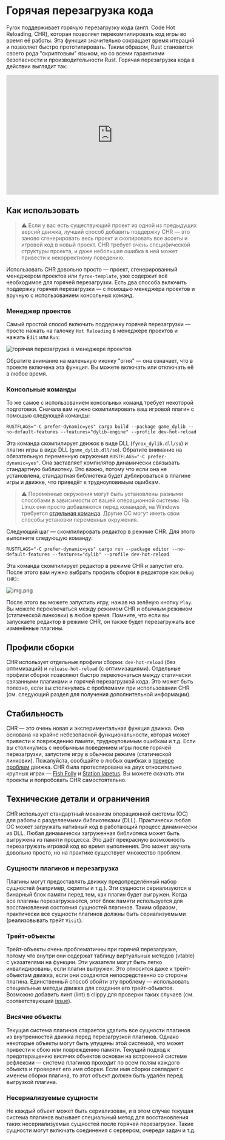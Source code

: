# Горячая перезагрузка кода

Fyrox поддерживает горячую перезагрузку кода (англ. Code Hot Reloading, CHR), которая позволяет перекомпилировать код игры во время её работы. Эта функция значительно сокращает время итераций и позволяет быстро прототипировать. Таким образом, Rust становится своего рода "скриптовым" языком, но со всеми гарантиями безопасности и производительности Rust. Горячая перезагрузка кода в действии выглядит так:

<iframe width="560" height="315" src="https://www.youtube.com/embed/vq6P3Npydmw" title="YouTube video player" frameborder="0" allow="accelerometer; autoplay; clipboard-write; encrypted-media; gyroscope; picture-in-picture" allowfullscreen></iframe>

## Как использовать

> ⚠️ Если у вас есть существующий проект из одной из предыдущих версий движка, лучший способ добавить поддержку CHR — это заново сгенерировать весь проект и скопировать все ассеты и игровой код в новый проект. CHR требует очень специфической структуры проекта, и даже небольшая ошибка в ней может привести к некорректному поведению.

Использовать CHR довольно просто — проект, сгенерированный менеджером проектов или `fyrox-template`, уже содержит всё необходимое для горячей перезагрузки. Есть два способа включить поддержку горячей перезагрузки — с помощью менеджера проектов и вручную с использованием консольных команд.

### Менеджер проектов

Самый простой способ включить поддержку горячей перезагрузки — просто нажать на галочку `Hot Reloading` в менеджере проектов и нажать `Edit` или `Run`:

![горячая перезагрузка в менеджере проектов](project_manager_hot_reloading.png)

Обратите внимание на маленькую иконку "огня" — она означает, что в проекте включена эта функция. Вы можете включать или отключать её в любое время.

### Консольные команды

То же самое с использованием консольных команд требует некоторой подготовки. Сначала вам нужно скомпилировать ваш игровой плагин с помощью следующей команды:

```shell
RUSTFLAGS="-C prefer-dynamic=yes" cargo build --package game_dylib --no-default-features --features="dylib-engine" --profile dev-hot-reload
```

Эта команда скомпилирует движок в виде DLL (`fyrox_dylib.dll/so`) и плагин игры в виде DLL (`game_dylib.dll/so`). Обратите внимание на обязательную переменную окружения `RUSTFLAGS="-C prefer-dynamic=yes"`. Она заставляет компилятор динамически связывать стандартную библиотеку. Это важно, потому что если она не установлена, стандартная библиотека будет дублироваться в плагине игры и движке, что приведёт к трудноуловимым ошибкам.

> ⚠️ Переменные окружения могут быть установлены разными способами в зависимости от вашей операционной системы. На Linux они просто добавляются перед командой, на Windows требуется [отдельная команда](https://learn.microsoft.com/en-us/windows-server/administration/windows-commands/set_1#examples). Другие ОС могут иметь свои способы установки переменных окружения.

Следующий шаг — скомпилировать редактор в режиме CHR. Для этого выполните следующую команду:

```shell
RUSTFLAGS="-C prefer-dynamic=yes" cargo run --package editor --no-default-features --features="dylib" --profile dev-hot-reload
```

Эта команда скомпилирует редактор в режиме CHR и запустит его. После этого вам нужно выбрать профиль сборки в редакторе как `Debug (HR)`:

![img.png](build_profile.png)

После этого вы можете запустить игру, нажав на зелёную кнопку `Play`. Вы можете переключаться между режимом CHR и обычным режимом (статической линковки) в любое время. Помните, что если вы запускаете редактор в режиме CHR, он также будет перезагружать все изменённые плагины.

## Профили сборки

CHR использует отдельные профили сборки: `dev-hot-reload` (без оптимизаций) и `release-hot-reload` (с оптимизациями). Отдельные профили сборки позволяют быстро переключаться между статически связанными плагинами и горячей перезагрузкой кода. Это может быть полезно, если вы столкнулись с проблемами при использовании CHR (см. следующий раздел для получения дополнительной информации).

## Стабильность

CHR — это очень новая и экспериментальная функция движка. Она основана на крайне небезопасной функциональности, которая может привести к повреждению памяти, трудноуловимым ошибкам и т.д. Если вы столкнулись с необычным поведением игры после горячей перезагрузки, запустите игру в обычном режиме (статической линковки). Пожалуйста, сообщайте о любых ошибках в [трекере проблем](https://github.com/FyroxEngine/Fyrox/issues) движка. CHR была протестирована на двух относительно крупных играх — [Fish Folly](https://github.com/mrDIMAS/FishFolly) и [Station Iapetus](https://github.com/mrDIMAS/StationIapetus). Вы можете скачать эти проекты и попробовать CHR самостоятельно.

## Технические детали и ограничения

CHR использует стандартный механизм операционной системы (ОС) для работы с разделяемыми библиотеками (DLL). Практически любая ОС может загружать нативный код в работающий процесс динамически из DLL. Любая динамически загруженная библиотека может быть выгружена из памяти процесса. Это даёт прекрасную возможность перезагружать игровой код во время выполнения. Это может звучать довольно просто, но на практике существует множество проблем.

### Сущности плагинов и перезагрузка

Плагины могут предоставлять движку предопределённый набор сущностей (например, скрипты и т.д.). Эти сущности сериализуются в бинарный блок памяти перед тем, как плагин будет выгружен. Когда все плагины перезагружаются, этот блок памяти используется для восстановления состояния сущностей плагинов. Таким образом, практически все сущности плагинов должны быть сериализуемыми (реализовывать трейт `Visit`).

### Трейт-объекты

Трейт-объекты очень проблематичны при горячей перезагрузке, потому что внутри они содержат таблицу виртуальных методов (vtable) с указателями на функции. Эти указатели могут быть легко инвалидированы, если плагин выгружен. Это относится даже к трейт-объектам движка, если они создаются непосредственно со стороны плагина. Единственный способ обойти эту проблему — использовать специальные методы движка для создания его трейт-объектов. Возможно добавить линт (lint) в clippy для проверки таких случаев (см. соответствующий [issue](https://github.com/rust-lang/rust-clippy/issues/12819)).

### Висячие объекты

Текущая система плагинов старается удалить все сущности плагинов из внутренностей движка перед перезагрузкой плагинов. Однако некоторые объекты могут быть упущены этой системой, что может привести к сбою или повреждению памяти. Текущий подход к предотвращению висячих объектов основан на встроенной системе рефлексии — система плагинов проходит по всем полям каждого объекта и проверяет его имя сборки. Если имя сборки совпадает с именем сборки плагина, то этот объект должен быть удалён перед выгрузкой плагина.

### Несериализуемые сущности

Не каждый объект может быть сериализован, и в этом случае текущая система плагинов вызывает специальный метод для восстановления таких несериализуемых сущностей после горячей перезагрузки. Такие сущности могут включать соединения с сервером, очереди задач и т.д.